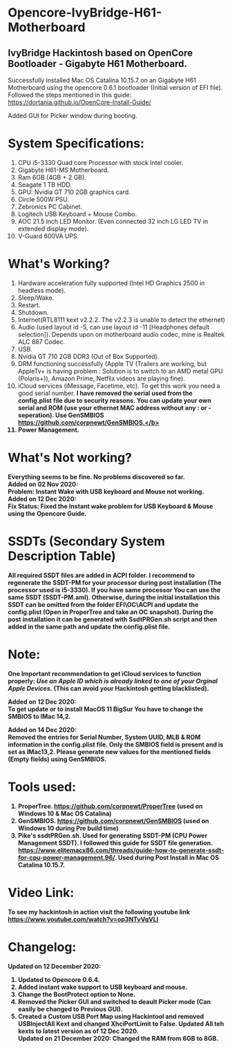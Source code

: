 # Opencore-IvyBridge-H61-Motherboard
IvyBridge Hackintosh based on OpenCore Bootloader - Gigabyte H61 Motherboard. 
------------------------------------------------------------------------
Successfully installed Mac OS Catalina 10.15.7 on an Gigabyte H61 Motherboard using the opencore 0.6.1 bootloader (Initial version of EFI file).
Followed the steps mentioned in this guide: https://dortania.github.io/OpenCore-Install-Guide/

Added GUI for Picker window during booting. 

System Specifications:
=====================
1. CPU i5-3330 Quad core Processor with stock Intel cooler.
2. Gigabyte H61-MS Motherboard.
3. Ram 6GB (4GB + 2 GB).
4. Seagate 1 TB HDD.
5. GPU: Nvidia GT 710 2GB graphics card.
6. Circle 500W PSU.
7. Zebronics PC Cabinet.
8. Logitech USB Keyboard + Mouse Combo.
9. AOC 21.5 inch LED Monitor. (Even connected 32 inch LG LED TV in extended display mode).
10. V-Guard 600VA UPS.

What's Working?
===============
1. Hardware acceleration fully supported (Intel HD Graphics 2500 in headless mode).
2. Sleep/Wake.
3. Restart.
4. Shutdown.
5. Internet(RTL8111 kext v2.2.2. The v2.2.3 is unable to detect the ethernet)
6. Audio (used layout id -5, can use layout id -11 [Headphones default selection]). Depends upon on motherboard audio codec, mine is Realtek ALC 887 Codec.
7. USB.
8. Nvidia GT 710 2GB DDR3 (Out of Box Supported).
9. DRM functioning successfully (Apple TV (Trailers are working, but AppleTv+ is having problem : Solution is to switch to an AMD metal GPU (Polaris+)), Amazon Prime, Netflix videos are playing fine).
10. iCloud services (iMessage, Facetime, etc). To get this work you need a good serial number. <b>I have removed the serial used from the config.plist file due to security reasons. You can update your own serial and ROM (use your ethernet MAC address without any : or - seperation). Use GenSMBIOS https://github.com/corpnewt/GenSMBIOS.</b>
11. Power Management.

What's Not working?
==================
Everything seems to be fine. No problems discovered so far.<br>
<b>Added on 02 Nov 2020:</b><br>
Problem: Instant Wake with USB keyboard and Mouse not working.<br>
<b>Added on 12 Dec 2020:</b><br>
Fix Status: Fixed the Instant wake problem for USB Keyboard & Mouse using the Opencore Guide.

SSDTs (Secondary System Description Table)
==========================================

All required SSDT files are added in ACPI folder. <b>I recommend to regenerate the SSDT-PM for your processor during post installation (The processor used is i5-3330)</b>. If you have same processor
You can use the same SSDT (SSDT-PM.aml).
Otherwise, during the initial installation this SSDT can be omitted from the folder EFI\OC\ACPI and update the config.plist (Open in ProperTree and take an OC snapshot).
During the post installation it can be generated with SsdtPRGen.sh script and then added in the same path and update the config.plist file.

Note:
=====

One Important recommendation to get iCloud services to function properly: <b><i>Use an Apple ID which is already linked to one of your Orginal Apple Devices.</i></b> (This can avoid your Hackintosh getting blacklisted).

<b>Added on 12 Dec 2020:</b><br>
To get update or to install MacOS 11 BigSur You have to change the SMBIOS to IMac 14,2.

<b>Added on 14 Dec 2020:</b><br>
Removed the entries for Serial Number, System UUID, MLB & ROM information in the config.plist file. Only the SMBIOS field is present and is set as IMac13,2. Please generate new values for the mentioned fields (Empty fields) using GenSMBIOS.

Tools used:
==========
1. ProperTree. https://github.com/corpnewt/ProperTree (used on Windows 10 & Mac OS Catalina) 
2. GenSMBIOS. https://github.com/corpnewt/GenSMBIOS   (used on Windows 10 during Pre build time)
3. Pike's ssdtPRGen.sh. Used for generating SSDT-PM (CPU Power Management SSDT). I followed this guide for SSDT file generation. https://www.elitemacx86.com/threads/guide-how-to-generate-ssdt-for-cpu-power-management.96/. Used during Post Install in Mac OS Catalina 10.15.7.

Video Link:
==========
To see my hackintosh in action visit the following youtube link https://www.youtube.com/watch?v=op3NTvVqVLI

Changelog:
==========
<b>Updated on 12 December 2020:</b>
   1. Updated to <b>Opencore 0.6.4</b>.
   2. Added instant wake support to USB keyboard and mouse. 
   3. Change the <b>BootProtect</b> option to <b>None</b>.
   4. Removed the Picker GUI and switched to deault Picker mode (Can easily be changed to Previous GUI).
   5. Created a Custom USB Port Map using Hackintool and removed USBInjectAll Kext and changed <b>XhciPortLimit</b> to <b>False</b>. Updated All teh kexts to latest version as         of 12 Dec 2020.<br>
<b>Updated on 21 December 2020:</b>
Changed the RAM from 6GB to 8GB.
